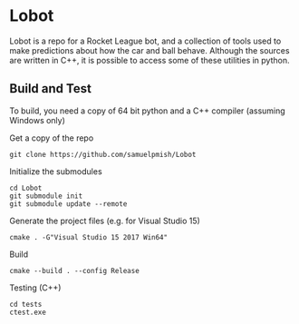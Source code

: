 # Lobot

Lobot is a repo for a Rocket League bot, and a collection of tools used to
make predictions about how the car and ball behave. Although the sources 
are written in C++, it is possible to access some of these utilities in
python.

## Build and Test

To build, you need a copy of 64 bit python and a C++ compiler (assuming Windows only)

Get a copy of the repo

```
git clone https://github.com/samuelpmish/Lobot
```


Initialize the submodules

```
cd Lobot
git submodule init
git submodule update --remote
```

Generate the project files (e.g. for Visual Studio 15)

```
cmake . -G"Visual Studio 15 2017 Win64"
```

Build

```
cmake --build . --config Release
```

Testing (C++)

```
cd tests
ctest.exe
```
